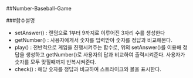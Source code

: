 ##Number-Baseball-Game

###함수설명
+ setAnswer() : 랜덤으로 1부터 9까지로 이루어진 3자리 수를 생성한다
+ getNumber() : 사용자에게서 숫자를 입력받아 숫자를 정답과 비교해본다.
+ play() : 전반적으로 게임을 진행시켜주는 함수로, 위의 setAnswer()를 이용해 정답을 생성하고 getNumber()로
 사용자의 답과 비교하여 출력시켜준다. 사용자가 숫자를 모두 맞힐때까지 반복시켜준다.
+ check() : 해당 숫자를 정답과 비교하여 스트라이크와 볼을 표시한다.
